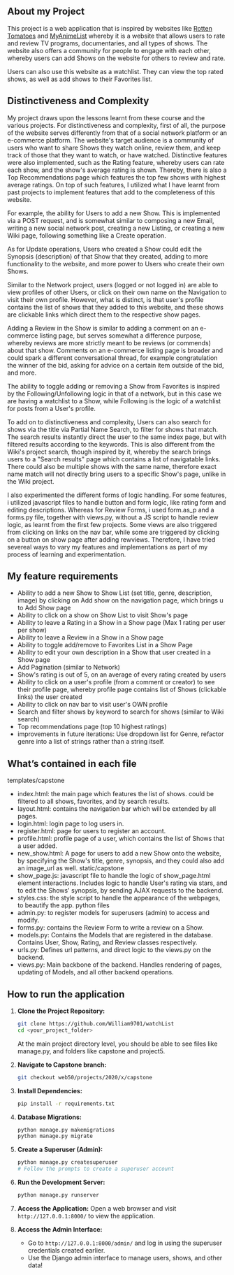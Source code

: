 ## About my Project

This project is a web application that is inspired by websites like [Rotten Tomatoes](https://www.rottentomatoes.com/) and [MyAnimeList](https://myanimelist.net/) whereby it is a website that allows users to rate and review TV programs, documentaries, and all types of shows. The website also offers a community for people to engage with each other, whereby users can add Shows on the website for others to review and rate.

Users can also use this website as a watchlist. They can view the top rated shows, as well as add shows to their Favorites list.

## Distinctiveness and Complexity

My project draws upon the lessons learnt from these course and the various projects. For distinctiveness and complexity, first of all, the purpose of the website serves differently from that of a social network platform or an e-commerce platform. The website's target audience is a community of users who want to share Shows they watch online, review them, and keep track of those that they want to watch, or have watched. Distinctive features were also implemented, such as the Rating feature, whereby users can rate each show, and the show's average rating is shown. Thereby, there is also a Top Recommendations page which features the top few shows with highest average ratings. On top of such features, I utilized what I have learnt from past projects to implement features that add to the completeness of this website.

For example, the ability for Users to add a new Show. This is implemented via a POST request, and is somewhat similar to composing a new Email, writing a new social network post, creating a new Listing, or creating a new Wiki page, following something like a Create operation.

As for Update operations, Users who created a Show could edit the Synopsis (description) of that Show that they created, adding to more functionality to the website, and more power to Users who create their own Shows.

Similar to the Network project, users (logged or not logged in) are able to view profiles of other Users, or click on their own name on the Navigation to visit their own profile. However, what is distinct, is that user's profile contains the list of shows that they added to this website, and these shows are clickable links which direct them to the respective show pages.

Adding a Review in the Show is similar to adding a comment on an e-commerce listing page, but serves somewhat a difference purpose, whereby reviews are more strictly meant to be reviews (or commends) about that show. Comments on an e-commerce listing page is broader and could spark a different conversational thread, for example congratulation the winner of the bid, asking for advice on a certain item outside of the bid, and more.

The ability to toggle adding or removing a Show from Favorites is inspired by the Following/Unfollowing logic in that of a network, but in this case we are having a watchlist to a Show, while Following is the logic of a watchlist for posts from a User's profile.

To add on to distinctiveness and complexity, Users can also search for shows via the title via Partial Name Search, to filter for shows that match. The search results instantly direct the user to the same index page, but with filtered results according to the keywords. This is also different from the Wiki's project search, though inspired by it, whereby the search brings users to a "Search results" page which contains a list of navigatable links. There could also be multiple shows with the same name, therefore exact name match will not directly bring users to a specific Show's page, unlike in the Wiki project.

I also experimented the different forms of logic handling. For some features, i utilized javascript files to handle button and form logic, like rating form and editing descriptions. Whereas for Review Forms, i used form.as_p and a forms.py file, together with views.py, without a JS script to handle review logic, as learnt from the first few projects. Some views are also triggered from clicking on links on the nav bar, while some are triggered by clicking on a button on show page after adding rewviews. Therefore, I have tried severeal ways to vary my features and implementations as part of my process of learning and experimentation.


## My feature requirements
- Ability to add a new Show to Show List (set title, genre, description, image) by clicking on Add show on the navigation page, which brings u to Add Show page
- Ability to click on a show on Show List to visit Show's page
- Ability to leave a Rating in a Show in a Show page (Max 1 rating per user per show)
- Ability to leave a Review in a Show in a Show page
- Ability to toggle add/remove to Favorites List in a Show Page
- Ability to edit your own description in a Show that user created in a Show page
- Add Pagination (similar to Network)
- Show's rating is out of 5, on an average of every rating created by users
- Ability to click on a user's profile (from a comment or creator) to see their profile page, whereby profile page contains list of Shows (clickable links) the user created
- Ability to click on nav bar to visit user's OWN profile
- Search and filter shows by keyword to search for shows (similar to Wiki search)
- Top recommendations page (top 10 highest ratings)
- improvements in future iterations: Use dropdown list for Genre, refactor genre into a list of strings rather than a string itself.

## What’s contained in each file

templates/capstone
- index.html: the main page which features the list of shows. could be filtered to all shows, favorites, and by search results.
- layout.html: contains the navigation bar which will be extended by all pages.
- login.html: login page to log users in.
- register.html: page for users to register an account.
- profile.html: profile page of a user, which contains the list of Shows that a user added.
- new_show.html: A page for users to add a new Show onto the website, by specifying the Show's title, genre, synopsis, and they could also add an image_url as well.
static/capstone
- show_page.js: javascript file to handle the logic of show_page.html element interactions. Includes logic to handle User's rating via stars, and to edit the Shows' synopsis, by sending AJAX requests to the backend.
- styles.css: the style script to handle the appearance of the webpages, to beautify the app.
python files
- admin.py: to register models for superusers (admin) to access and modify.
- forms.py: contains the Review Form to write a review on a Show.
- models.py: Contains the Models that are registered in the database. Contains User, Show, Rating, and Review classes respectively.
- urls.py: Defines url patterns, and direct logic to the views.py on the backend.
- views.py: Main backbone of the backend. Handles rendering of pages, updating of Models, and all other backend operations.


## How to run the application

1. **Clone the Project Repository:**
    ```bash
    git clone https://github.com/William9701/watchList
    cd <your_project_folder>
    ```
    At the main project directory level, you should be able to see files like manage.py, and folders like capstone and project5.

2. **Navigate to Capstone branch:**
    ```bash
    git checkout web50/projects/2020/x/capstone
    ```

3. **Install Dependencies:**
    ```bash
    pip install -r requirements.txt
    ```
4. **Database Migrations:**
    ```bash
    python manage.py makemigrations
    python manage.py migrate
    ```

5. **Create a Superuser (Admin):**
    ```bash
    python manage.py createsuperuser
    # Follow the prompts to create a superuser account
    ```

6. **Run the Development Server:**
    ```bash
    python manage.py runserver
    ```

7. **Access the Application:**
    Open a web browser and visit `http://127.0.0.1:8000/` to view the application.
    
7. **Access the Admin Interface:**
    - Go to `http://127.0.0.1:8000/admin/` and log in using the superuser credentials created earlier.
    - Use the Django admin interface to manage users, shows, and other data!